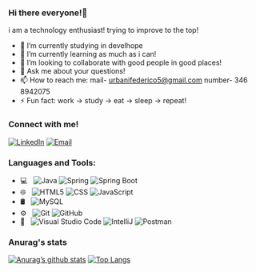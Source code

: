 ### Hi there everyone!👋

i am a technology enthusiast! trying to improve to the top!

- 🔭 I’m currently studying in develhope
- 🌱 I’m currently learning as much as i can!
- 👯 I’m looking to collaborate with good people in good places!
- 💬 Ask me about your questions!
- 📫 How to reach me: mail- urbanifederico5@gmail.com number- 346 8942075 
- ⚡ Fun fact: work -> study -> eat -> sleep -> repeat!

### Connect with me!
<p align="left">
<a href="https://www.linkedin.com/in/federico-urbani-4087a0205/"><img alt="LinkedIn" src="https://img.shields.io/badge/LinkedIn-Federico%20Urbani-blue?style=flat-square&logo=linkedin"></a>
<a href="urbanifederico5@gmail.com"><img alt="Email" src="https://img.shields.io/badge/Email-urbanifederico5@gmail.com-blue?style=flat-square&logo=gmail"></a>
</p>




### Languages and Tools:
- 💻 &nbsp;
  ![Java](https://img.shields.io/badge/-Java-333333?style=flat&logo=Java&logoColor=java)
  ![Spring](https://img.shields.io/badge/-Spring-333333?style=flat&logo=spring)
  ![Spring Boot](https://img.shields.io/badge/-Spring%20Boot-333333?style=flat&logo=spring-boot)
- 🌐 &nbsp;
  ![HTML5](https://img.shields.io/badge/-HTML5-333333?style=flat&logo=HTML5)
  ![CSS](https://img.shields.io/badge/-CSS-333333?style=flat&logo=CSS3&logoColor=1572B6)
  ![JavaScript](https://img.shields.io/badge/-JavaScript-333333?style=flat&logo=javascript)
- 🛢 &nbsp;
  ![MySQL](https://img.shields.io/badge/-MySQL-333333?style=flat&logo=mysql)
- ⚙️ &nbsp;
  ![Git](https://img.shields.io/badge/-Git-333333?style=flat&logo=git)
  ![GitHub](https://img.shields.io/badge/-GitHub-333333?style=flat&logo=github)
- 🔧 &nbsp;
  ![Visual Studio Code](https://img.shields.io/badge/-Visual%20Studio%20Code-333333?style=flat&logo=visual-studio-code&logoColor=007ACC)
  ![IntelliJ](https://img.shields.io/badge/-IntelliJ%20IDEA-333333?style=flat&logo=intellij-idea&logoColor=orange)
  ![Postman](https://img.shields.io/badge/-Postman-333333?style=flat&logo=postman)


### Anurag's stats
[![Anurag’s github stats](https://github-readme-stats.vercel.app/api?username=FedericoUrbani)](https://github.com/FedericoUrbani)
[![Top Langs](https://github-readme-stats.vercel.app/api/top-langs/?username=FedericoUrbani&layout=compact)](https://github.com/FedericoUrbani)
